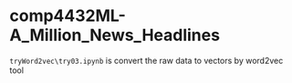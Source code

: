 # comp4432ML-A_Million_News_Headlines


```tryWord2vec\try03.ipynb``` is convert the raw data to vectors by word2vec tool
